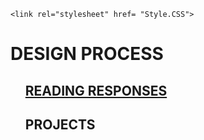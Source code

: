 <!DOCTYPE html>
<html>
<head>
	<meta charset="utf-8">
	<meta name="viewport" content="width=device-width, initial-scale=1">
	<title> DESIGN PROCESS </title>

	<link rel="stylesheet" href= "Style.CSS">
</head> 
<body>

<h1> DESIGN PROCESS </h1>

<ol> 
<h2><a href= "GRPH-Discussion-1.html"> READING RESPONSES</a></h2>
		<h2> PROJECTS </h2>

<div class="box1"></div><div class="box2"></div><div class="box3"></div><div class="box4"></div><div class="box5"></div><div class="box6"></div><div class="box7"></div><div class="box8"></div><div class="box9"></div><div class="box10"></div><div class="box11"></div><div class="box12"></div><div class="box13"></div>


<div class= "M-left"></div>

<div class= "M-middle-left"></div>

<div class= "M-middle-right"></div>

<div class= "M-right"></div>








</body>
</html>
